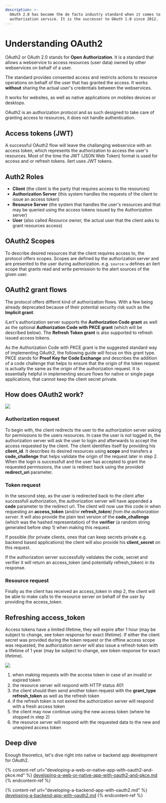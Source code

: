 ```yaml
---
description: >-
  OAuth 2.0 has become the de facto industry standard when it comes to offering
  authorization service. It is the successor to OAuth 1.0 since 2012.
---
```


# Understanding OAuth2

OAuth2 or OAuth 2.0 stands for **Open Authorization**. It is a standard that allows a webservice to access resources (user data) owned by other webservices on behalf of a user.

The standard provides consented access and restricts actions to resource operations on behalf of the user that has granted the access. It works **without** sharing the actual user's credentials between the webservices.

It works for websites, as well as native applications on mobiles devices or desktops.

OAuth2 is an authorization protocol and as such designed to take care of granting access to resources, it does not handle authentication.

## Access tokens (JWT)

A successful OAuth2 flow will leave the challanging webservice with an access token, which represents the authorization to access the user's resources. Most of the time the JWT (JSON Web Token) format is used for access and or refresh tokens. ilert uses JWT tokens.

## Auth2 Roles

* **Client** (the client is the party that requires access to the resources)
* **Authorization Server** (this system handles the requests of the client to issue an access token)
* **Resource Server** (the system that handles the user's resources and that may be queried using the access tokens issued by the Authorization server)
* **User** (also called _Resource owner,_ the actual user that the client asks to grant resources access)

## OAuth2 Scopes

To describe desired resources that the client requires access to, the protocol offers scopes. Scopes are defined by the authorization server and are presented to the user during authorization. e.g. `source:w` defines an ilert scope that grants read and write permission to the alert sources of the given user.

## OAuth2 grant flows

The protocol offers differnt kind of authorization flows. With a few being already deprecated because of their potential security risk such as the **Implicit grant**.

iLert's authorization server supports the **Authorization Code grant** as well as the optional **Authorization Code with PKCE grant** (which will be described below). The **Refresh Token grant** is also supported to refresh issued access tokens.

As the Authorization Code with PKCE grant is the suggested standard way of implementing OAuth2, the following guide will focus on this grant type. PKCE stands for **Proof Key for Code Exchange** and describes the addition of a code challenge that helps to ensure that the origin of the token request is actually the same as the origin of the authorization request. It is essentially helpful in implementing secure flows for native or single page applications, that cannot keep the client secret private.

## How does OAuth2 work?

![](../../.gitbook/assets/iLert_oauth2_pkce.png)

### Authorization request

To begin with, the client redirects the user to the authorization server asking for permissions to the users resources. In case the user is not logged in, the authorization server will ask the user to login and afterwards to accept the access requested by the client. The client identifies itself by providing his **client\_id**. It describes its desired resources using **scope** and transfers a **code\_challenge** that helps validate the origin of the request later in step 2. When the login is successfull and the user has accepted to grant the requested permissions, the user is redirect back using the provided **redirect\_uri** parameter.

### Token request

In the sescond step, as the user is redirected back to the client after successfull authorization, the authorization server will have appended a **code** parameter to the redirect url. The client will now use this code in when requesting an **access\_token** (and/or **refresh\_**_**token**) from the authorization server_. It will also provide the plain text version of the **code\_challenge** (which was the hashed representation) of the **verifier** (a random string generated before step 1) when making this request.

If possible (for private clients, ones that can keep secrets private e.g. backend based applications) the client will also provide his **client\_secret** on this request.

If the authorization server successfully validates the code, secret and verifier it will return an access\_token (and potentially refresh\_token) in its response.

### Resource request

Finally as the client has received an access\_token in step 2, the client will be able to make calls to the resource server on behalf of the user by providing the access\_token.

## Refreshing access\_token

Access tokens have a limited lifetime, they will expire after 1 hour (may be subject to change, see token response for exact lifetime). If either the client secret was provided during the token request or the offline access scope was requested, the authorization server will also issue a refresh token with a lifetime of 1 year (may be subject to change, see token response for exact lifetime).

![](../../.gitbook/assets/oauth2_refresh_flow.png)

1. when making requests with the access token in case of an invalid or expired token
2. the resource server will respond with HTTP status 401
3. the client should then send another token request with the **grant\_type** **refresh\_token** as well as the refresh token
4. if the refresh token is not exired the authorization server will respond with a fresh access token
5. the client may now continue using the new access token (where he stopped in step 2)
6. the resource server will respond with the requested data to the new and unexpired access token

## Deep dive

Enough theoretics, let's dive right into native or backend app development for OAuth2.

{% content-ref url="developing-a-web-or-native-app-with-oauth2-and-pkce.md" %}
[developing-a-web-or-native-app-with-oauth2-and-pkce.md](developing-a-web-or-native-app-with-oauth2-and-pkce.md)
{% endcontent-ref %}

{% content-ref url="developing-a-backend-app-with-oauth2.md" %}
[developing-a-backend-app-with-oauth2.md](developing-a-backend-app-with-oauth2.md)
{% endcontent-ref %}
